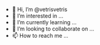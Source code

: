 - 👋 Hi, I’m @vetrisvetris
- 👀 I’m interested in ...
- 🌱 I’m currently learning ...
- 💞️ I’m looking to collaborate on ...
- 📫 How to reach me ...

<!---
vetrisvetris/vetrisvetris is a ✨ special ✨ repository because its `README.md` (this file) appears on your GitHub profile.
You can click the Preview link to take a look at your changes.
--->

